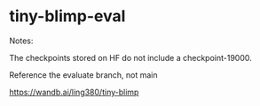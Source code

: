 # tiny-blimp-eval

Notes: 

The checkpoints stored on HF do not include a checkpoint-19000. 

Reference the evaluate branch, not main

https://wandb.ai/ling380/tiny-blimp

